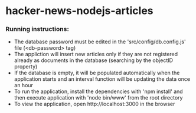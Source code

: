 # hacker-news-nodejs-articles

### Running instructions:
- The database password must be edited in the 'src/config/db.config.js' file (\<db-password\> tag)
- The appliction will insert new articles only if they are not registered already as documents in the database (searching by the objectID property)
- If the database is empty, it will be populated automatically when the application starts and an interval function will be updating the data once an hour
- To run the application, install the dependencies with 'npm install' and then execute application with 'node bin/www' from the root directory
- To view the application, open http://localhost:3000 in the browser

